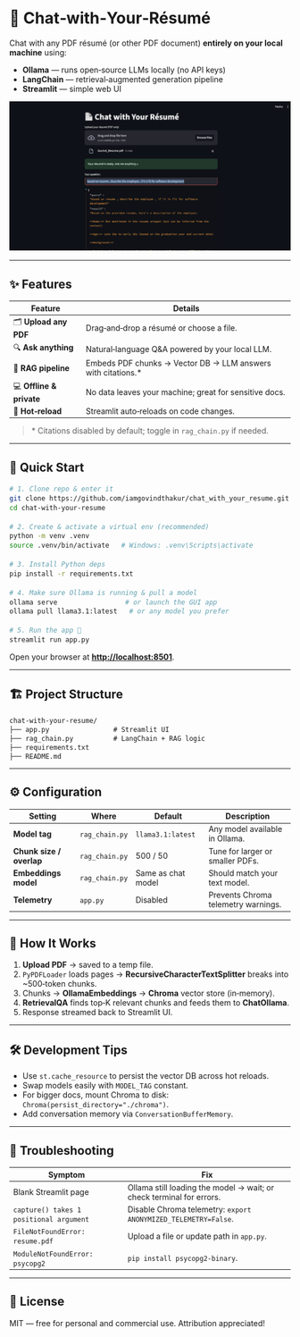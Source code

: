 # 📄 Chat‑with‑Your‑Résumé

Chat with any PDF résumé (or other PDF document) **entirely on your local machine** using:

* **Ollama** — runs open‑source LLMs locally (no API keys)
* **LangChain** — retrieval‑augmented generation pipeline
* **Streamlit** — simple web UI

![Demo Screenshot](static/picture.png)

---

## ✨ Features

| Feature                  | Details                                                       |
| ------------------------ | ------------------------------------------------------------- |
| 🗂 **Upload any PDF**    | Drag‑and‑drop a résumé or choose a file.                      |
| 🔍 **Ask anything**      | Natural‑language Q\&A powered by your local LLM.              |
| 🧠 **RAG pipeline**      | Embeds PDF chunks → Vector DB → LLM answers with citations.\* |
| 💻 **Offline & private** | No data leaves your machine; great for sensitive docs.        |
| 🔄 **Hot‑reload**        | Streamlit auto‑reloads on code changes.                       |

> \* Citations disabled by default; toggle in `rag_chain.py` if needed.

---

## 🚀 Quick Start

```bash
# 1. Clone repo & enter it
git clone https://github.com/iamgovindthakur/chat_with_your_resume.git
cd chat‑with-your‑resume

# 2. Create & activate a virtual env (recommended)
python -m venv .venv
source .venv/bin/activate   # Windows: .venv\Scripts\activate

# 3. Install Python deps
pip install -r requirements.txt

# 4. Make sure Ollama is running & pull a model
ollama serve                 # or launch the GUI app
ollama pull llama3.1:latest   # or any model you prefer

# 5. Run the app 🚀
streamlit run app.py
```

Open your browser at **[http://localhost:8501](http://localhost:8501)**.

---

## 🏗️  Project Structure

```
chat-with-your-resume/
├── app.py                # Streamlit UI
├── rag_chain.py          # LangChain + RAG logic
├── requirements.txt
├── README.md
```

---

## ⚙️  Configuration

| Setting                  | Where          | Default            | Description                         |
| ------------------------ | -------------- | ------------------ | ----------------------------------- |
| **Model tag**            | `rag_chain.py` | `llama3.1:latest`  | Any model available in Ollama.      |
| **Chunk size / overlap** | `rag_chain.py` | 500 / 50           | Tune for larger or smaller PDFs.    |
| **Embeddings model**     | `rag_chain.py` | Same as chat model | Should match your text model.       |
| **Telemetry**            | `app.py`       | Disabled           | Prevents Chroma telemetry warnings. |

---

## 🧩 How It Works

1. **Upload PDF** → saved to a temp file.
2. `PyPDFLoader` loads pages → **RecursiveCharacterTextSplitter** breaks into \~500‑token chunks.
3. Chunks → **OllamaEmbeddings** → **Chroma** vector store (in‑memory).
4. **RetrievalQA** finds top‑K relevant chunks and feeds them to **ChatOllama**.
5. Response streamed back to Streamlit UI.

---

## 🛠  Development Tips

* Use `st.cache_resource` to persist the vector DB across hot reloads.
* Swap models easily with `MODEL_TAG` constant.
* For bigger docs, mount Chroma to disk: `Chroma(persist_directory="./chroma")`.
* Add conversation memory via `ConversationBufferMemory`.

---

## 🐛 Troubleshooting

| Symptom                                 | Fix                                                                  |
| --------------------------------------- | -------------------------------------------------------------------- |
| Blank Streamlit page                    | Ollama still loading the model → wait; or check terminal for errors. |
| `capture() takes 1 positional argument` | Disable Chroma telemetry: `export ANONYMIZED_TELEMETRY=False`.       |
| `FileNotFoundError: resume.pdf`         | Upload a file or update path in `app.py`.                            |
| `ModuleNotFoundError: psycopg2`         | `pip install psycopg2-binary`.                                       |

---

## 📜 License

MIT — free for personal and commercial use. Attribution appreciated!
